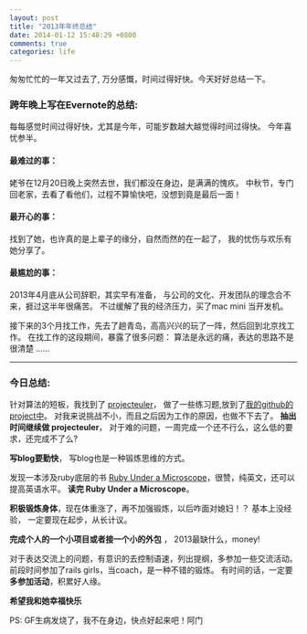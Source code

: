 ```yaml
---
layout: post
title: "2013年年终总结"
date: 2014-01-12 15:48:29 +0800
comments: true
categories: life
---
```


匆匆忙忙的一年又过去了, 万分感慨，时间过得好快。今天好好总结一下。

### 跨年晚上写在Evernote的总结:

每每感觉时间过得好快，尤其是今年，可能岁数越大越觉得时间过得快。
今年喜忧参半。

#### 最难过的事：
姥爷在12月20日晚上突然去世，我们都没在身边，是满满的愧疚。
中秋节，专门回老家，去看了看他们，过程不算愉快吧，没想到竟是最后一面！

#### 最开心的事：
找到了她，也许真的是上辈子的缘分，自然而然的在一起了，
我的忧伤与欢乐有她分享了。

#### 最尴尬的事：
2013年4月底从公司辞职，其实早有准备，
与公司的文化、开发团队的理念合不来，捱过这半年很痛苦。
不过缓解了我的经济压力，买了mac mini 当开发机。

接下来的3个月找工作，先去了趟青岛，高高兴兴的玩了一阵，然后回到北京找工作。
在找工作的这段期间，暴露了很多问题： 算法是永远的痛，表达的思路不是很清楚 ......

---

### 今日总结:
针对算法的短板，我找到了 [projecteuler](http://projecteuler.net/)，
做了一些练习题,放到了[我的github的project中](https://github.com/shooterman/projecteuler.net)。
对我来说挑战不小，而且之后因为工作的原因，也做不下去了。
**抽出时间继续做 projecteuler**，
对于难的问题，一周完成一个还不行么，这么低的要求，还完成不了么?

**写blog要勤快**， 写blog也是一种锻炼思维的方式。

发现一本涉及ruby底层的书 [Ruby Under a Microscope](http://patshaughnessy.net/ruby-under-a-microscope)，很赞，纯英文，还可以提高英语水平。
**读完 Ruby Under a Microscope**。

**积极锻炼身体**，现在体重涨了，再不加强锻炼，以后咋面对媳妇！？ 基本上没经验，
一定要现在起步，从长计议。

**完成个人的一个小项目或者接一个小的外包** ， 2013最缺什么，money!

对于表达交流上的问题，有意识的去控制语速，列出提纲，多参加一些交流活动。
前段时间参加了rails girls，当coach，是一种不错的锻炼。
有时间的话，一定要**多参加活动**，积累好人缘。

**希望我和她幸福快乐**

PS:  GF生病发烧了，我不在身边，快点好起来吧！阿门